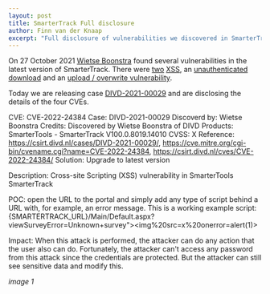 ```yaml
---
layout: post
title: SmarterTrack Full disclosure
author: Finn van der Knaap
excerpt: "Full disclosure of vulnerabilities we discovered in SmarterTrack"
---
```

On 27 October 2021 [Wietse Boonstra](https://www.divd.nl/Wietse%20Boonstra) found several vulnerabilities in the latest version of SmarterTrack. There were [two](/CVE-2022-24384) [XSS](/CVE-2022-24386), an [unauthenticated download](/CVE-2022-24385) and an [upload / overwrite vulnerability](/CVE-2022-24387).

Today we are releasing case [DIVD-2021-00029](/DIVD-2021-00029) and are disclosing the details of the four CVEs.

CVE: CVE-2022-24384
Case: DIVD-2021-00029
Discoverd by: Wietse Boonstra
Credits: Discovered by Wietse Boonstra of DIVD
Products: SmarterTools - SmarterTrack V100.0.8019.14010
CVSS: X
Reference: https://csirt.divd.nl/cases/DIVD-2021-00029/, https://cve.mitre.org/cgi-bin/cvename.cgi?name=CVE-2022-24384, https://csirt.divd.nl/cves/CVE-2022-24384/
Solution: Upgrade to latest version

Description: Cross-site Scripting (XSS) vulnerability in SmarterTools SmarterTrack 

POC: open the URL to the portal and simply add any type of script behind a URL with, for example, an error message. This is a working example script:
{SMARTERTRACK_URL}/Main/Default.aspx?viewSurveyError=Unknown+survey"><img%20src=x%20onerror=alert(1)>

Impact: When this attack is performed, the attacker can do any action that the user also can do. Fortunately, the attacker can't access any password from this attack since the credentials are protected. But the attacker can still see sensitive data and modify this.

*image 1*

